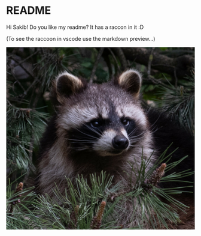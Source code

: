 # README

Hi Sakib! Do you like my readme? It has a raccon in it :D

(To see the raccoon in vscode use the markdown preview...)

![raccoon](raccoon-icon.jpg)